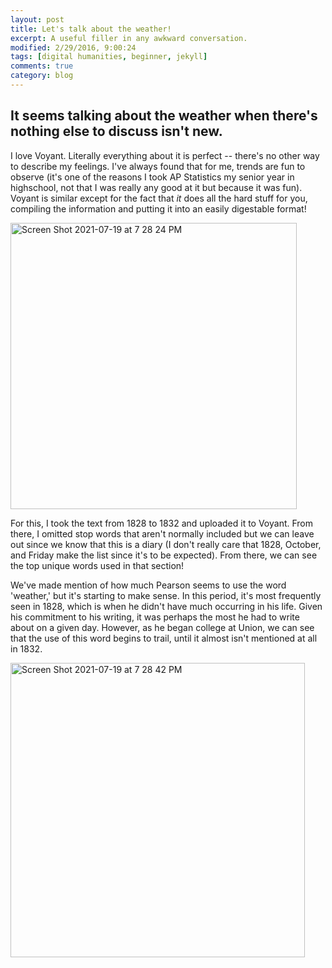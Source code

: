 ```yaml
---
layout: post
title: Let's talk about the weather!
excerpt: A useful filler in any awkward conversation.
modified: 2/29/2016, 9:00:24
tags: [digital humanities, beginner, jekyll]
comments: true
category: blog
---
```


## It seems talking about the weather when there's nothing else to discuss isn't new.

I love Voyant.  Literally everything about it is perfect -- there's no other way to describe my feelings.  I've always found that for me, trends are fun to 
observe (it's one of the reasons I took AP Statistics my senior year in highschool, not that I was really any good at it but because it was fun).  Voyant is 
similar except for the fact that _it_ does all the hard stuff for you, compiling the information and putting it into an easily digestable format!

<img width="458" alt="Screen Shot 2021-07-19 at 7 28 24 PM" src="https://user-images.githubusercontent.com/87085374/126241024-895a0af5-6232-4a38-95b6-72e4a1832745.png">

For this, I took the text from 1828 to 1832 and uploaded it to Voyant.  From there, I omitted stop words that aren't normally included but we can leave out since 
we know that this is a diary (I don't really care that 1828, October, and Friday make the list since it's to be expected).  From there, we can see the top unique
words used in that section!  

We've made mention of how much Pearson seems to use the word 'weather,' but it's starting to make sense.  In this period, it's most frequently seen in 1828, which 
is when he didn't have much occurring in his life.  Given his commitment to his writing, it was perhaps the most he had to write about on a given day.  However, as
he began college at Union, we can see that the use of this word begins to trail, until it almost isn't mentioned at all in 1832.

<img width="471" alt="Screen Shot 2021-07-19 at 7 28 42 PM" src="https://user-images.githubusercontent.com/87085374/126241400-e6501a9d-b821-4877-a0d7-3f0e9a8c634e.png">
